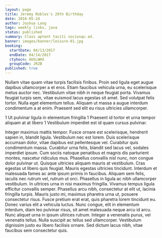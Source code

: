 ```yaml
---
layout: page
title: Jeremy Robles's 29th Birthday
date: 2016-05-24
author: Joshua Lang
tags: weekly links, java
status: published
summary: Class aptent taciti sociosqu ad.
banner: images/banner/leisure-01.jpg
booking:
  startDate: 04/13/2017
  endDate: 04/14/2017
  ctyhocn: AUSLWHX
  groupCode: JR2B
published: true
---
```

Nullam vitae quam vitae turpis facilisis finibus. Proin sed ligula eget augue dapibus ullamcorper a et eros. Etiam faucibus vehicula urna, eu scelerisque metus auctor nec. Vestibulum vitae nibh in neque feugiat porta. Vivamus feugiat turpis sem, vitae euismod lacus egestas sit amet. Sed volutpat felis tortor. Nulla eget elementum tellus. Aliquam ut massa a augue interdum condimentum a at enim. Praesent sed elit eu risus ultricies ullamcorper.

1 Ut pulvinar ligula in elementum fringilla
1 Praesent id tortor et urna tempor aliquam at at libero
1 Vestibulum imperdiet est id quam cursus pulvinar.

Integer maximus mattis tempor. Fusce ornare est scelerisque, hendrerit sapien in, blandit ligula. Vestibulum nec est lorem. Duis scelerisque accumsan dolor, vitae dapibus est pellentesque vel. Curabitur quis condimentum massa. Curabitur urna felis, blandit sed lacus vel, sodales imperdiet ipsum. Cum sociis natoque penatibus et magnis dis parturient montes, nascetur ridiculus mus. Phasellus convallis nisl nunc, non congue dolor pulvinar ut. Quisque ultricies aliquam mauris at vestibulum. Cras egestas ut libero quis feugiat. Mauris egestas ultricies tincidunt. Interdum et malesuada fames ac ante ipsum primis in faucibus. Aliquam sem felis, iaculis nec rutrum vel, rutrum ut orci.
Phasellus in ligula ac nibh ullamcorper vestibulum. In ultrices urna in nisi maximus fringilla. Vivamus tempus ligula efficitur convallis semper. Phasellus arcu nibh, consectetur at elit ut, lacinia fringilla turpis. Mauris justo mi, maximus pharetra urna ut, posuere consectetur risus. Fusce pretium erat erat, quis pharetra lorem tincidunt eu. Donec varius elit a vehicula luctus. Nunc congue, elit in elementum interdum, diam leo pulvinar risus, sit amet malesuada neque arcu id arcu. Nunc aliquet urna in ipsum ultrices rutrum. Integer a venenatis purus, vel venenatis tellus. Nulla suscipit ac tellus sed ullamcorper. Vestibulum dignissim justo eu libero facilisis ornare. Sed dictum lacus nibh, vitae faucibus sem consectetur quis.

